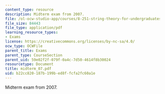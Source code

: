```yaml
---
content_type: resource
description: Midterm exam from 2007.
file: /ol-ocw-studio-app/courses/8-251-string-theory-for-undergraduates-spring-2007/b22cc820187b199bed8ffcfa2fc60a1e_midterm_07.pdf
file_size: 84443
file_type: application/pdf
learning_resource_types:
- Exams
license: https://creativecommons.org/licenses/by-nc-sa/4.0/
ocw_type: OCWFile
parent_title: Exams
parent_type: CourseSection
parent_uid: 59e02f2f-079f-0a4c-7d50-4614f8b30024
resourcetype: Document
title: midterm_07.pdf
uid: b22cc820-187b-199b-ed8f-fcfa2fc60a1e
---
```

Midterm exam from 2007.